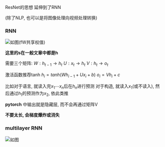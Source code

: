 ResNet的思想 延伸到了RNN

(除了NLP, 也可以是将图像处理向视频处理转换)

### RNN
![如图(fW共享权值)](https://pic4.zhimg.com/v2-b0175ebd3419f9a11a3d0d8b00e28675_b.jpg)

**这里的s在一般文章中都是h**

需要三个矩阵:
$W: h_{t-1} \to h_t$
$U: x_t \to h_t$
$V: h_t \to o_t$

激活函数推荐tanh
$h_i = tanh(W h_{i-1} + U x_i + b)$
$o_i = V h_i + c$

比如对于语言, 就读入完$x_1\cdots x_n$后在$h_n$进行预测
对于构造, 就读入$x_1$(或不读入), 然后通过$h_1$的预测作为$x_2$, 依此类推

**pytorch** 中输出就是隐藏层, 而不会再通过矩阵V

**不要太长, 会梯度爆炸或消失**

### multilayer RNN
![如图](https://img2020.cnblogs.com/blog/1086046/202007/1086046-20200711142055634-887071834.png)
